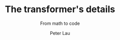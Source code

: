 ---
title: "The transformer's details"
subtitle: "From math to code"
layout: post
author: "Peter Lau"
published: false
header-style: text
tags:
  - Computer science
  - LLM 
---